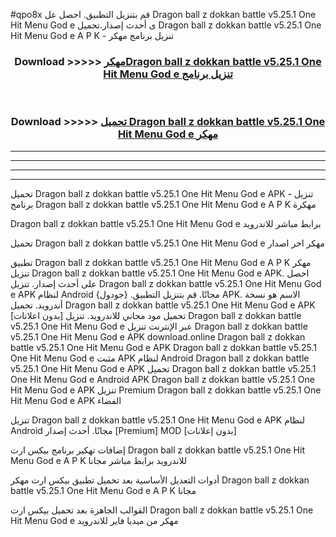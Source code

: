 #qpo8x قم بتنزيل التطبيق. احصل عل Dragon ball z dokkan battle v5.25.1 One Hit Menu God e  ى أحدث إصدار.تحميل Dragon ball z dokkan battle v5.25.1 One Hit Menu God e  A P K - تنزيل برنامج مهكر



<div align="center">
<h3>Download >>>>> <a href="https://ar-sites.web.app/?ar= Dragon ball z dokkan battle v5.25.1 One Hit Menu God e ">مهكرDragon ball z dokkan battle v5.25.1 One Hit Menu God e  تنزيل برنامج</a></h3><br>

<h3>Download >>>>> <a href="https://ar-sites.web.app/?ar= Dragon ball z dokkan battle v5.25.1 One Hit Menu God e ">تحميل Dragon ball z dokkan battle v5.25.1 One Hit Menu God e  مهكر</a></h3>
</div>


----------------------------------------------------------

----------------------------------------------------------

----------------------------------------------------------

----------------------------------------------------------


تحميل Dragon ball z dokkan battle v5.25.1 One Hit Menu God e  APK - تنزيل برنامج Dragon ball z dokkan battle v5.25.1 One Hit Menu God e  A P K مهكرة

Dragon ball z dokkan battle v5.25.1 One Hit Menu God e  برابط مباشر للاندرويد

تحميل Dragon ball z dokkan battle v5.25.1 One Hit Menu God e  مهكر اخر اصدار

تطبيق Dragon ball z dokkan battle v5.25.1 One Hit Menu God e  A P K مهكر
تنزيل Dragon ball z dokkan battle v5.25.1 One Hit Menu God e  APK. احصل على أحدث إصدار.
تنزيل Dragon ball z dokkan battle v5.25.1 One Hit Menu God e  APK لنظام Android مجانًا.
قم بتنزيل التطبيق. {جودول} APK. الاسم هو نسخة أندرويد.
تحميل Dragon ball z dokkan battle v5.25.1 One Hit Menu God e  APK [بدون اعلانات]
تحميل مود مجاني للاندرويد.
تنزيل Dragon ball z dokkan battle v5.25.1 One Hit Menu God e  عبر الإنترنت
تنزيل Dragon ball z dokkan battle v5.25.1 One Hit Menu God e  APK
download.online Dragon ball z dokkan battle v5.25.1 One Hit Menu God e  APK
Dragon ball z dokkan battle v5.25.1 One Hit Menu God e  مثبت APK لنظام Android
Dragon ball z dokkan battle v5.25.1 One Hit Menu God e  APK
تحميل Dragon ball z dokkan battle v5.25.1 One Hit Menu God e  Android APK
Dragon ball z dokkan battle v5.25.1 One Hit Menu God e  APK تنزيل Premium
Dragon ball z dokkan battle v5.25.1 One Hit Menu God e  APK الفضاء

تنزيل Dragon ball z dokkan battle v5.25.1 One Hit Menu God e  APK لنظام Android مجانًا. أحدث إصدار [Premium] MOD [بدون إعلانات]

إضافات تهكير برنامج بيكس ارت Dragon ball z dokkan battle v5.25.1 One Hit Menu God e  A P K للاندرويد برابط مباشر مجانا

أدوات التعديل الأساسية بعد تحميل تطبيق بيكس ارت مهكر Dragon ball z dokkan battle v5.25.1 One Hit Menu God e  A P K مجانا

القوالب الجاهزة بعد تحميل بيكس ارت Dragon ball z dokkan battle v5.25.1 One Hit Menu God e  مهكر من ميديا فاير للاندرويد



